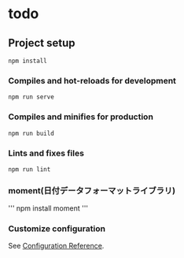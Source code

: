 # todo

## Project setup
```
npm install
```

### Compiles and hot-reloads for development
```
npm run serve
```

### Compiles and minifies for production
```
npm run build
```

### Lints and fixes files
```
npm run lint
```

### moment(日付データフォーマットライブラリ)
'''
npm install moment
'''

### Customize configuration
See [Configuration Reference](https://cli.vuejs.org/config/).
